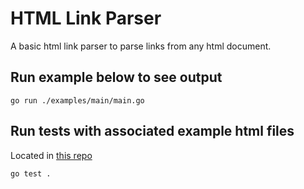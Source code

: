 # HTML Link Parser
A basic html link parser to parse links from any html document.
## Run example below to see output
```shell
go run ./examples/main/main.go
```

## Run tests with associated example html files
Located in [this repo](https://github.com/kmlgkcy/link-parser/examples)
```shell
go test .
```